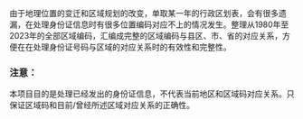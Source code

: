 由于地理位置的变迁和区域规划的改变，单取某一年的行政区划表，会有很多遗漏，在处理身份证信息时有很多位置编码对应不上的情况发生。整理从1980年至2023年的全部区域编码，汇编成完整的区域编码与县区、市、省的对应关系，方便在在处理身份证号码与区域的对应关系时的有效性和完整性。
### 注意：
本项目目的是处理已经发出的身份证信息，不代表当前地区和区域码对应关系。只保证区域码和目前/曾经所述区域对应关系的正确性。
